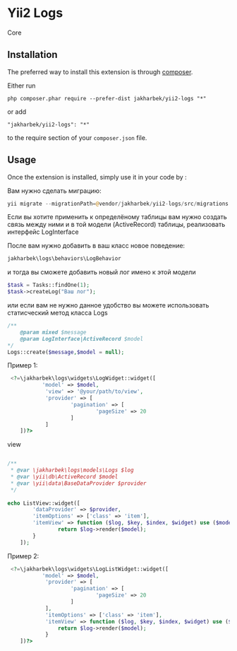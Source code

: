 Yii2 Logs
=========
Core

Installation
------------

The preferred way to install this extension is through [composer](http://getcomposer.org/download/).

Either run

```
php composer.phar require --prefer-dist jakharbek/yii2-logs "*"
```

or add

```
"jakharbek/yii2-logs": "*"
```

to the require section of your `composer.json` file.


Usage
-----

Once the extension is installed, simply use it in your code by  :
 
 

Вам нужно сделать миграцию:

```php
yii migrate --migrationPath=@vendor/jakharbek/yii2-logs/src/migrations
```

Если вы хотите применить к определёному таблицы вам нужно создать связь между ними
и в той модели (ActiveRecord) таблицы, реализовать интерфейс LogInterface

После вам нужно добавить в ваш класс новое поведение:
```php
jakharbek\logs\behaviors\LogBehavior
```

и тогда вы сможете добавить новый лог имено к этой модели


```php
$task = Tasks::findOne(1);
$task->createLog("Ваш лог");

```

или если вам не нужно данное удобство вы можете использовать статисческий метод класса Logs
```php
/**
    @param mixed $message
    @param LogInterface|ActiveRecord $model
*/
Logs::create($message,$model = null);
```
Пример 1:

```php
 <?=\jakharbek\logs\widgets\LogWidget::widget([
           'model' => $model,
            'view' => '@your/path/to/view',
            'provider' => [
                    'pagination' => [
                            'pageSize' => 20
                    ]
            ]
    ])?>
```

view

```php

/**
 * @var \jakharbek\logs\models\Logs $log
 * @var \yii\db\ActiveRecord $model
 * @var \yii\data\BaseDataProvider $provider
 */
 
echo ListView::widget([
        'dataProvider' => $provider,
        'itemOptions' => ['class' => 'item'],
        'itemView' => function ($log, $key, $index, $widget) use ($model) {
                return $log->render($model);
        }
    ]);

```
Пример 2:

```php
 <?=\jakharbek\logs\widgets\LogListWidget::widget([
           'model' => $model,
            'provider' => [
                    'pagination' => [
                            'pageSize' => 20
                    ]
            ],
            'itemOptions' => ['class' => 'item'],
            'itemView' => function ($log, $key, $index, $widget) use ($model) {
                return $log->render($model);
            }
    ])?>
```



